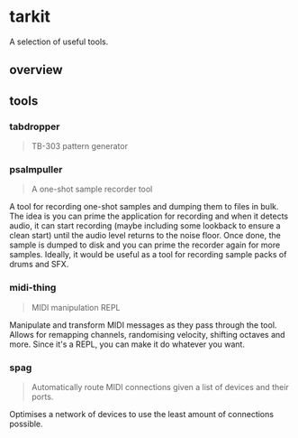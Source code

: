 # tarkit
A selection of useful tools.

## overview

## tools

### tabdropper
> TB-303 pattern generator

### psalmpuller
> A one-shot sample recorder tool

A tool for recording one-shot samples and dumping them to files in bulk. The idea is you can prime the application for recording and when it detects audio, it can start recording (maybe including some lookback to ensure a clean start) until the audio level returns to the noise floor. Once done, the sample is dumped to disk and you can prime the recorder again for more samples. Ideally, it would be useful as a tool for recording sample packs of drums and SFX.

### midi-thing
> MIDI manipulation REPL

Manipulate and transform MIDI messages as they pass through the tool. Allows for remapping channels, randomising velocity, shifting octaves and more. Since it's a REPL, you can make it do whatever you want.

### spag
> Automatically route MIDI connections given a list of devices and their ports.

Optimises a network of devices to use the least amount of connections possible.
